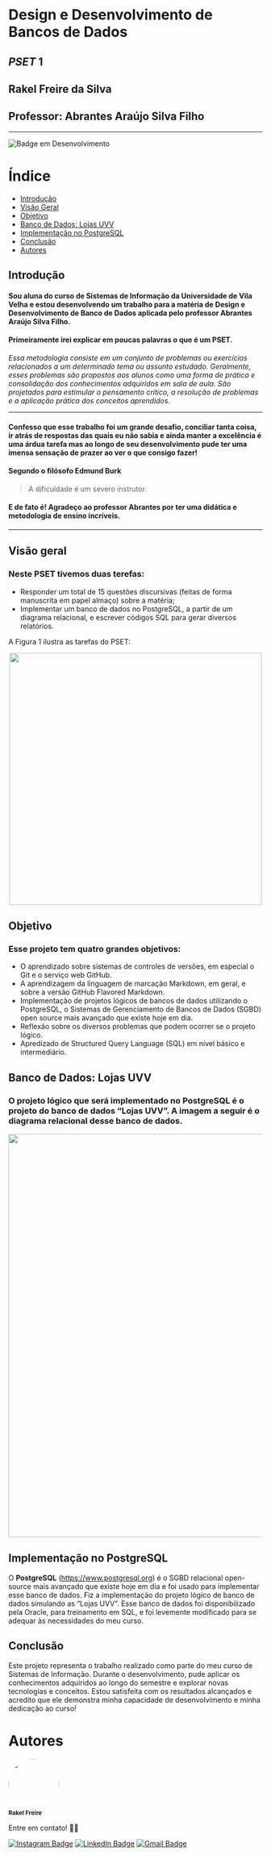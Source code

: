# Design e Desenvolvimento de Bancos de Dados
## _PSET_ 1
## Rakel Freire da Silva
## Professor: Abrantes Araújo Silva Filho
---
![Badge em Desenvolvimento](http://img.shields.io/static/v1?label=STATUS&message=EM%20DESENVOLVIMENTO&color=GREEN&style=for-the-badge)

Índice
=================
<!--ts-->
   * [Introdução](#introdução)
   * [Visão Geral](#visão-geral)
   * [Objetivo](#objetivo)
   * [Banco de Dados: Lojas UVV](#banco-de-dados-lojas-uvv)
   * [Implementação no PostgreSQL](#implementação-no-postgresql)
   * [Conclusão](#conclusão)
   * [Autores](#autores)
<!--te-->



## Introdução

#### Sou aluna do curso de Sistemas de Informação da Universidade de Vila Velha e estou desenvolvendo um trabalho para a matéria de Design e Desenvolvimento de Banco de Dados aplicada pelo professor Abrantes Araújo Silva Filho. 
#### Primeiramente irei explicar em poucas palavras o que é um **PSET**.

 _Essa  metodologia consiste em um conjunto de problemas ou exercícios relacionados a um determinado tema ou assunto estudado. Geralmente, esses problemas são propostos aos alunos como uma forma de prática e consolidação dos conhecimentos adquiridos em sala de aula. São projetados para estimular o pensamento crítico, a resolução de problemas e a aplicação prática dos conceitos aprendidos._

---
#### Confesso que esse trabalho foi um grande desafio, conciliar tanta coisa, ir atrás de respostas das quais eu não sabia e ainda manter a excelência é uma árdua tarefa mas ao longo de seu desenvolvimento pude ter uma imensa sensação de prazer ao ver o que consigo fazer! 
#### Segundo o filósofo Edmund Burk
> A dificuldade é um severo instrutor.

#### E de fato é! Agradeço ao professor Abrantes por ter uma didática e metodologia de ensino incríveis. 
---

## Visão geral

### Neste PSET tivemos duas terefas:

 -  Responder um total de 15 questões discursivas (feitas de forma manuscrita em papel almaço) sobre a matéria;
 - Implementar um banco de dados no PostgreSQL, a partir de um diagrama relacional, e escrever códigos SQL para gerar diversos relatórios. 
 
 A Figura 1 ilustra as tarefas do PSET:
 
 <div align="center">
<img src="https://github.com/rakel06/uvv_bd1_si1n/assets/131298397/45619ecd-af44-4342-b89d-592dee006bf1" width="500px" />
</div>

## Objetivo

### Esse projeto tem quatro grandes objetivos:
- O aprendizado sobre sistemas de controles de versões, em especial o Git e o serviço web GitHub.
- A aprendizagem da linguagem de marcação Markdown, em geral, e sobre a versão GitHub Flavored Markdown.
- Implementação de projetos lógicos de bancos de dados utilizando o PostgreSQL, o Sistemas de Gerenciamento de Bancos de Dados (SGBD) open source mais avançado que existe hoje em dia.
- Reflexão sobre os diversos problemas que podem ocorrer se o projeto lógico.
- Apredizado de Structured Query Language (SQL) em nível básico e intermediário.


 ## Banco de Dados: Lojas UVV

 ### O projeto lógico que será implementado no PostgreSQL é o projeto do banco de dados “Lojas UVV”. A imagem a seguir é o diagrama relacional desse banco de dados.

<div align="center">
<img src="https://github.com/rakel06/uvv_bd1_si1n/assets/131298397/052eca53-ee36-4644-8de9-ab30aa5493bd" width="800px" />
</div>


## Implementação no PostgreSQL
O **PostgreSQL** (https://www.postgresql.org) é o SGBD relacional open-source mais avançado que existe hoje em dia e foi usado para implementar esse banco de dados. Fiz a implementação do projeto lógico de banco de dados simulando as “Lojas UVV”. Esse banco de dados foi disponibilizado pela Oracle, para treinamento em SQL, e foi levemente modificado para se adequar às necessidades do meu curso. 

## Conclusão

Este projeto representa o trabalho realizado como parte do meu curso de Sistemas de Informação. Durante o desenvolvimento, pude aplicar os conhecimentos adquiridos ao longo do semestre e explorar novas tecnologias e conceitos.
Estou satisfeita com os resultados alcançados e acredito que ele demonstra minha capacidade de desenvolvimento e minha dedicação ao curso!

# Autores

 <img style="border-radius: 50%;" src="https://github.com/rakel06/uvv_bd1_si1n/assets/131298397/23e267bc-7f7c-4791-b016-6f26002d9cf5" width="100px;" alt=""/>
 <br />
 <sub><b>Rakel Freire</b></sub></a>


Entre em contato! 👋🏽

[![Instagram Badge](https://img.shields.io/badge/-rakelfreire_-E4405F?style=flat-square&labelColor=E4405F&logo=instagram&logoColor=white&link=https://www.instagram.com/rakelfreire_/)](https://www.instagram.com/rakelfreire_/) [![LinkedIn Badge](https://img.shields.io/badge/-Rakel%20Freire-blue?style=flat-square&logo=Linkedin&logoColor=white&link=https://www.linkedin.com/in/rakel-freire-69b0a4226/)](https://www.linkedin.com/in/rakel-freire-69b0a4226/)
[![Gmail Badge](https://img.shields.io/badge/kekel.fsilva%40gmail.com-c14438?style=flat-square&logo=Gmail&logoColor=white&link=mailto:kekel.fsilva%40gmail.com)](mailto:kekel.fsilva%40gmail.com)
